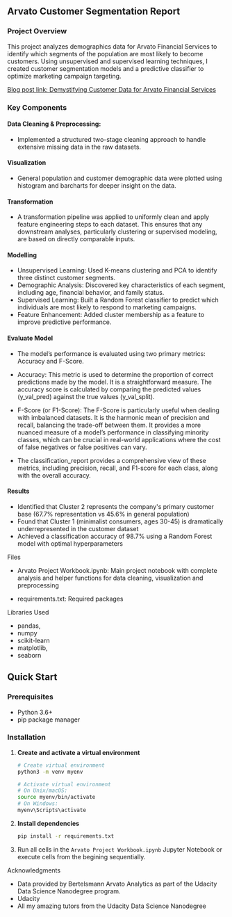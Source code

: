 ## Arvato Customer Segmentation Report
### Project Overview

This project analyzes demographics data for Arvato Financial Services to identify which segments of the population are most likely to become customers. Using unsupervised and supervised learning techniques, I created customer segmentation models and a predictive classifier to optimize marketing campaign targeting.

[Blog post link: Demystifying Customer Data for Arvato Financial Services](https://medium.com/@emmaezenwere/introduction-demystifying-customer-data-for-arvato-financial-services-497fc3cf7086)

### Key Components

#### Data Cleaning & Preprocessing: 
- Implemented a structured two-stage cleaning approach to handle extensive missing data in the raw datasets.

#### Visualization
-  General population and customer demographic data were plotted using histogram and barcharts for deeper insight on the data.


#### Transformation
- A transformation pipeline was applied to uniformly clean and apply feature engineering steps to each dataset. This ensures that any downstream analyses, particularly clustering or supervised modeling, are based on directly comparable inputs.



#### Modelling
- Unsupervised Learning: Used K-means clustering and PCA to identify three distinct customer segments.
- Demographic Analysis: Discovered key characteristics of each segment, including age, financial behavior, and family status.
- Supervised Learning: Built a Random Forest classifier to predict which individuals are most likely to respond to marketing campaigns.
- Feature Enhancement: Added cluster membership as a feature to improve predictive performance.

#### Evaluate Model

- The model’s performance is evaluated using two primary metrics: Accuracy and F-Score.

- Accuracy: This metric is used to determine the proportion of correct predictions made by the model. It is a straightforward measure. The accuracy score is calculated by comparing the predicted values (y_val_pred) against the true values (y_val_split). 

- F-Score (or F1-Score): The F-Score is particularly useful when dealing with imbalanced datasets. It is the harmonic mean of precision and recall, balancing the trade-off between them. It provides a more nuanced measure of a model’s performance in classifying minority classes, which can be crucial in real-world applications where the cost of false negatives or false positives can vary.

- The classification_report provides a comprehensive view of these metrics, including precision, recall, and F1-score for each class, along with the overall accuracy.



#### Results

- Identified that Cluster 2 represents the company's primary customer base (67.7% representation vs 45.6% in general population)
- Found that Cluster 1 (minimalist consumers, ages 30-45) is dramatically underrepresented in the customer dataset
- Achieved a classification accuracy of 98.7% using a Random Forest model with optimal hyperparameters

Files

- Arvato Project Workbook.ipynb: Main project notebook with complete analysis and helper functions for data cleaning, visualization and preprocessing

- requirements.txt: Required packages

Libraries Used

- pandas, 
- numpy
- scikit-learn
- matplotlib, 
- seaborn




## Quick Start

### Prerequisites

- Python 3.6+
- pip package manager

### Installation

1. **Create and activate a virtual environment**
   ```bash
   # Create virtual environment
   python3 -m venv myenv
   
   # Activate virtual environment
   # On Unix/macOS:
   source myenv/bin/activate
   # On Windows:
   myenv\Scripts\activate
   ```

2. **Install dependencies**
   ```bash
   pip install -r requirements.txt
   ```

3. Run all cells in the `Arvato Project Workbook.ipynb` Jupyter Notebook 
or execute cells from the begining sequentially.

Acknowledgments

- Data provided by Bertelsmann Arvato Analytics as part of the Udacity Data Science Nanodegree program.
- Udacity
- All my amazing tutors from the Udacity Data Science Nanodegree